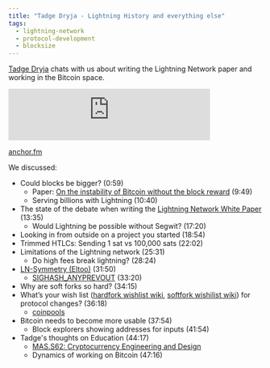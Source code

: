 ```yaml
---
title: "Tadge Dryja - Lightning History and everything else"
tags:
  - lightning-network
  - protocol-development
  - blocksize
---
```


[Tadge Dryja](https://twitter.com/tdryja) chats with us about writing the Lightning Network paper and working in the Bitcoin space.

<iframe src="https://podcasters.spotify.com/pod/show/chaincode/embed/episodes/Tadge-Dryja-and-Lightning-History-and-everything-else---Episode-31-e20udtf" height="102px" width="400px" frameborder="0" scrolling="no"></iframe>

[anchor.fm](https://podcasters.spotify.com/pod/show/chaincode/episodes/Tadge-Dryja-and-Lightning-History-and-everything-else---Episode-31-e20udtf)


We discussed:

- Could blocks be bigger? (0:59)
    - Paper: [On the instability of Bitcoin without the block reward](https://www.cs.princeton.edu/~smattw/CKWN-CCS16.pdf) (9:49)
    - Serving billions with Lightning (10:40)
- The state of the debate when writing the [Lightning Network White Paper](https://lightning.network/lightning-network-paper.pdf) (13:35)
    - Would Lightning be possible without Segwit? (17:20)
- Looking in from outside on a project you started (18:54)
- Trimmed HTLCs: Sending 1 sat vs 100,000 sats (22:02)
- Limitations of the Lightning network (25:31)
    - Do high fees break lightning? (28:24)
- [LN-Symmetry (Eltoo)](https://bitcoinops.org/en/topics/eltoo/) (31:50)
    - [SIGHASH\_ANYPREVOUT](https://bitcoinops.org/en/topics/sighash_anyprevout/) (33:20)
- Why are soft forks so hard? (34:15)
- What’s your wish list ([hardfork wishlist wiki](https://en.bitcoin.it/wiki/Hardfork_Wishlist#:~:text=The%20Hardfork%20Wishlist%20is%20to,them%20to%20be%20invalid%20blocks), [softfork wishilist wiki](https://en.bitcoin.it/wiki/Softfork_wishlist)) for protocol changes? (36:18)
    - [coinpools](https://coinpool.dev/v0.1.pdf)
- Bitcoin needs to become more usable (37:54)
    - Block explorers showing addresses for inputs (41:54)
- Tadge's thoughts on Education (44:17)
    - [MAS.S62: Cryptocurrency Engineering and Design](https://dci.mit.edu/research/2019/8/6/take-the-free-mit-open-course-taught-by-dcis-neha-narula-and-tadge-dryja-mass62-cryptocurrency-engineering-and-design)
    - Dynamics of working on Bitcoin (47:16)
